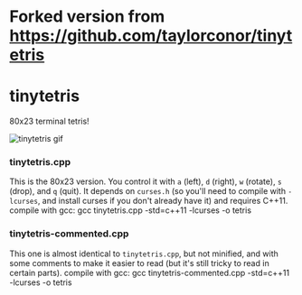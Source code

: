 # Forked version from https://github.com/taylorconor/tinytetris

# tinytetris
80x23 terminal tetris!

![tinytetris gif](animation.gif)

### tinytetris.cpp
This is the 80x23 version. You control it with `a` (left), `d` (right), `w` (rotate),
`s` (drop), and `q` (quit). It depends on `curses.h` (so you'll need to compile with
`-lcurses`, and install curses if you don't already have it) and requires C++11.
compile with gcc: gcc tinytetris.cpp -std=c++11 -lcurses -o tetris

### tinytetris-commented.cpp
This one is almost identical to `tinytetris.cpp`, but not minified, and with some
comments to make it easier to read (but it's still tricky to read in certain parts).
compile with gcc: gcc tinytetris-commented.cpp -std=c++11 -lcurses -o tetris
